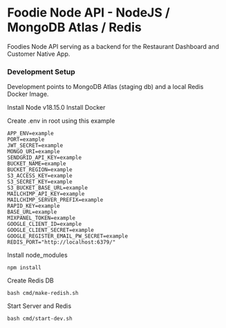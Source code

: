 # Foodie Node API - NodeJS / MongoDB Atlas / Redis

Foodies Node API serving as a backend for the Restaurant Dashboard and Customer Native App.

### Development Setup

Development points to MongoDB Atlas (staging db) and a local Redis Docker Image.

Install Node v18.15.0
Install Docker

Create .env in root using this example

```
APP_ENV=example
PORT=example
JWT_SECRET=example
MONGO_URI=example
SENDGRID_API_KEY=example
BUCKET_NAME=example
BUCKET_REGION=example
S3_ACCESS_KEY=example
S3_SECRET_KEY=example
S3_BUCKET_BASE_URL=example
MAILCHIMP_API_KEY=example
MAILCHIMP_SERVER_PREFIX=example
RAPID_KEY=example
BASE_URL=example
MIXPANEL_TOKEN=example
GOOGLE_CLIENT_ID=example
GOOGLE_CLIENT_SECRET=example
GOOGLE_REGISTER_EMAIL_PW_SECRET=example
REDIS_PORT="http://localhost:6379/"
```

Install node_modules

```
npm install
```

Create Redis DB

```
bash cmd/make-redish.sh
```

Start Server and Redis

```
bash cmd/start-dev.sh
```
